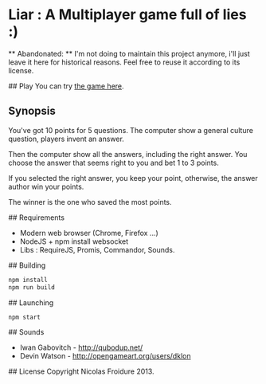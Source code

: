 # Liar : A Multiplayer game full of lies :)

** Abandonated: ** I'm not doing to maintain this project anymore, i'll just leave it here for historical reasons. Feel free to reuse it according to its license.

## Play
You can try [the game here](http://liar.insertafter.com/index.html).

## Synopsis
You've got 10 points for 5 questions. The computer show a general culture question, players invent an answer.

Then the computer show all the answers, including the right answer. You choose the answer that seems right to you and bet 1 to 3 points.

If you selected the right answer, you keep your point, otherwise, the answer author win your points.

The winner is the one who saved the most points.

## Requirements
* Modern web browser (Chrome, Firefox ...)
* NodeJS + npm install websocket
* Libs : RequireJS, Promis, Commandor, Sounds.

## Building
```bash
npm install
npm run build
```

## Launching
```bash
npm start
```

## Sounds
* Iwan Gabovitch - http://qubodup.net/
* Devin Watson - http://opengameart.org/users/dklon

## License
Copyright Nicolas Froidure 2013.
